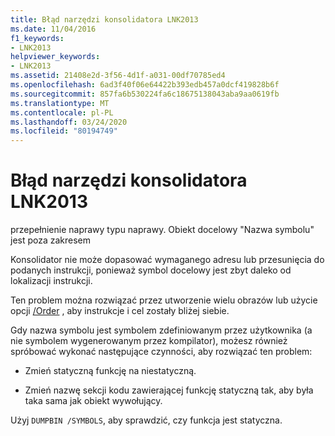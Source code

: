 ```yaml
---
title: Błąd narzędzi konsolidatora LNK2013
ms.date: 11/04/2016
f1_keywords:
- LNK2013
helpviewer_keywords:
- LNK2013
ms.assetid: 21408e2d-3f56-4d1f-a031-00df70785ed4
ms.openlocfilehash: 6ad3f40f06e64422b393edb457a0dcf419828b6f
ms.sourcegitcommit: 857fa6b530224fa6c18675138043aba9aa0619fb
ms.translationtype: MT
ms.contentlocale: pl-PL
ms.lasthandoff: 03/24/2020
ms.locfileid: "80194749"
---
```

# <a name="linker-tools-error-lnk2013"></a>Błąd narzędzi konsolidatora LNK2013

przepełnienie naprawy typu naprawy. Obiekt docelowy "Nazwa symbolu" jest poza zakresem

Konsolidator nie może dopasować wymaganego adresu lub przesunięcia do podanych instrukcji, ponieważ symbol docelowy jest zbyt daleko od lokalizacji instrukcji.

Ten problem można rozwiązać przez utworzenie wielu obrazów lub użycie opcji [/Order](../../build/reference/order-put-functions-in-order.md) , aby instrukcje i cel zostały bliżej siebie.

Gdy nazwa symbolu jest symbolem zdefiniowanym przez użytkownika (a nie symbolem wygenerowanym przez kompilator), możesz również spróbować wykonać następujące czynności, aby rozwiązać ten problem:

- Zmień statyczną funkcję na niestatyczną.

- Zmień nazwę sekcji kodu zawierającej funkcję statyczną tak, aby była taka sama jak obiekt wywołujący.

Użyj `DUMPBIN /SYMBOLS`, aby sprawdzić, czy funkcja jest statyczna.
